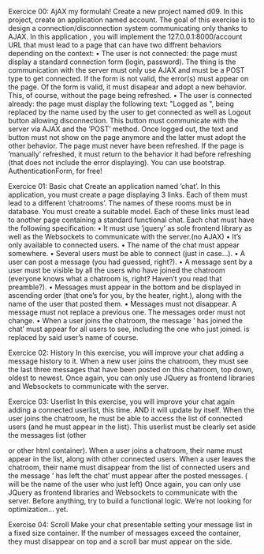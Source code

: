 Exercice 00: AjAX my formulah!
Create a new project named d09. In this project, create an application named account.
The goal of this exercise is to design a connection/disconnection system communicating only thanks to AJAX.
In this application , you will implement the 127.0.0.1:8000/account URL that must lead to a page that can have two diffrent behaviors depending on the context:
• The user is not connected: the page must display a standard connection form (login, password). The thing is the communication with the server must only use AJAX and must be a POST type to get connected.
If the form is not valid, the error(s) must appear on the page.
Of the form is valid, it must disapear and adopt a new behavior.
This, of course, without the page being refreshed.
• The user is connected already: the page must display the following text: "Logged as <user>", <user> being replaced by the name used by the user to get connected as well as Logout button allowing disconnection.
This button must communicate with the server via AJAX and the ’POST’ method.
Once logged out, the text and button must not show on the page anymore and the latter must adopt the other behavior.
The page must never have been refreshed.
If the page is ’manually’ refreshed, it must return to the behavior it had before refreshing (that does not include the error displaying).
You can use bootstrap.
AuthenticationForm, for free!

Exercice 01: Basic chat
Create an application named ’chat’.
In this application, you must create a page displaying 3 links. Each of them must lead to a different ’chatrooms’.
The names of these rooms must be in database. You must create a suitable model.
Each of these links must lead to another page containing a standard functional chat.
Each chat must have the following specification:
• It must use ’jquery’ as sole frontend library as well as the Websockets to communicate with the server.(no AJAX)
• It’s only available to connected users.
• The name of the chat must appear somewhere.
• Several users must be able to connect (just in case...).
• A user can post a message (you had guessed, right?).
• A message sent by a user must be visible by all the users who have joined the chatroom (everyone knows what a chatroom is, right? Haven’t you read that preamble?).
• Messages must appear in the bottom and be displayed in ascending order (that one’s for you, by the heater, right.), along with the name of the user that posted them.
• Messages must not disappear. A message must not replace a previous one. The messages order must not change.
• When a user joins the chatroom, the message ’<username> has joined the chat’ must appear for all users to see, including the one who just joined. <username> is replaced by said user’s name of course.

Exercice 02: History
In this exercise, you will improve your chat adding a message history to it.
When a new user joins the chatroom, they must see the last three messages that have been posted on this chatroom, top down, oldest to newest.
Once again, you can only use JQuery as frontend libraries and Websockets to communicate with the server.

Exercice 03: Userlist
In this exercise, you will improve your chat again adding a connected userlist, this time. AND it will update by itself.
When the user joins the chatroom, he must be able to access the list of connected users (and he must appear in the list).
This userlist must be clearly set aside the messages list (other <div> or other html container).
When a user joins a chatroom, their name must appear in the list, along with other connected users.
When a user leaves the chatroom, their name must disappear from the list of connected users and the message ’<username> has left the chat’ must appear after the posted messages. (<username> will be the name of the user who just left)
Once again, you can only use JQuery as frontend libraries and Websockets to communicate with the server.
Before anything, try to build a functional logic. We’re not looking
for optimization... yet.

Exercise 04: Scroll
Make your chat presentable setting your message list in a fixed size container. If the number of messages exceed the container, they must disappear on top and a scroll bar must appear on the side.


